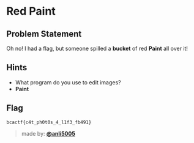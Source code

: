 # Red Paint

## Problem Statement
Oh no! I had a flag, but someone spilled a **bucket** of red **Paint** all over it!

## Hints
* What program do you use to edit images?
* **Paint**

## Flag
`bcactf{c4t_ph0t0s_4_l1f3_fb491}`

> made by: [**@anli5005**](https://github.com/anli5005)
